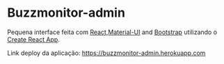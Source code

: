 # Buzzmonitor-admin

Pequena interface feita com [React](https://reactjs.org/),[Material-UI](https://material-ui.com/) and [Bootstrap](https://getbootstrap.com/) utilizando o [Create React App](https://github.com/facebook/create-react-app).

Link deploy da aplicação: https://buzzmonitor-admin.herokuapp.com
